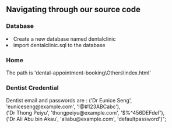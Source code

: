 <h2>Navigating through our source code</h2>

<h3>Database</h3>
<ol></ol>
<li> Create a new database named dentalclinic</li>
<li> import dentalclinic.sql to the database</li>
</ol>

<h3>Home</h3>
The path is 'dental-appointment-booking\Others\index.html' <br>

<h3>Dentist Credential</h3>
Dentist email and passwords are : 
('Dr Eunice Seng', 'euniceseng@example.com', '!@#123ABCabc'), <br>
('Dr Thong Peiyu', 'thongpeiyu@example.com', '$%^456DEFdef'), <br>
('Dr Ali Abu bin Akau', 'aliabu@example.com', 'defaultpassword')";


